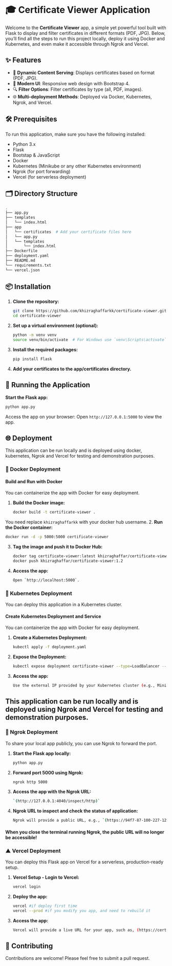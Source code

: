 # 🎓 Certificate Viewer Application

Welcome to the **Certificate Viewer** app, a simple yet powerful tool built with Flask to display and filter certificates in different formats (PDF, JPG). Below, you’ll find all the steps to run this project locally, deploy it using Docker and Kubernetes, and even make it accessible through Ngrok and Vercel.

## ✨ Features

- 🚀 **Dynamic Content Serving**: Displays certificates based on format (PDF, JPG).
- 🎨 **Modern UI**: Responsive web design with Bootstrap 4.
- 🔍 **Filter Options**: Filter certificates by type (all, PDF, images).
- 🌐 **Multi-deployment Methods**: Deployed via Docker, Kubernetes, Ngrok, and Vercel.

## 🛠️ Prerequisites

To run this application, make sure you have the following installed:

- Python 3.x
- Flask
- Bootstap & JavaScript
- Docker
- Kubernetes (Minikube or any other Kubernetes environment)
- Ngrok (for port forwarding)
- Vercel (for serverless deployment)

## 🗂️ Directory Structure
```bash
.
├── app.py
├── templates
│   └── index.html
├── app
│   └── certificates  # Add your certificate files here
│   └── app.py
│   └── templates
│       └── index.html
├── Dockerfile
├── deployment.yaml
├── README.md
└── requirements.txt
└── vercel.json
```

## 📦 Installation

1. **Clone the repository:**

   ```bash
   git clone https://github.com/khizraghaffarkk/certificate-viewer.git
   cd certificate-viewer
   ```

2. **Set up a virtual environment (optional):**
   ```bash
   python -m venv venv
   source venv/bin/activate  # For Windows use `venv\Scripts\activate`
   ```

3. **Install the required packages:**
   ```bash
   pip install Flask
   ```

4. **Add your certificates to the app/certificates directory.**

## 🔧 Running the Application

**Start the Flask app:**

   ```bash
   python app.py
   ```
Access the app on your browser: Open `http://127.0.0.1:5000` to view the app.

## 🌐 Deployment
This application can be run locally and is deployed using docker, kubernetes, Ngrok and Vercel for testing and demonstration purposes.
### 🐳 Docker Deployment
#### Build and Run with Docker
You can containerize the app with Docker for easy deployment.

1. **Build the Docker image:**

   ```bash
   docker build -t certificate-viewer .
   ```
You need replace `khizraghaffarkk` with your docker hub username.
2. **Run the Docker container:**

   ```bash
   docker run -d -p 5000:5000 certificate-viewer
   ```

3. **Tag the image and push it to Docker Hub:**

   ```bash
   docker tag certificate-viewer:latest khizraghaffar/certificate-viewer:1.2
   docker push khizraghaffar/certificate-viewer:1.2
   ```

4. **Access the app:**
   ```bash
   Open `http://localhost:5000`.
   ```

### 🐳 Kubernetes Deployment
You can deploy this application in a Kubernetes cluster.

#### Create Kubernetes Deployment and Service
You can containerize the app with Docker for easy deployment.

1. **Create a Kubernetes Deployment:**

   ```bash
   kubectl apply -f deployment.yaml
   ```

2. **Expose the Deployment:**

   ```bash
   kubectl expose deployment certificate-viewer --type=LoadBalancer --port=5000
   ```

3. **Access the app:**
   ```bash
   Use the external IP provided by your Kubernetes cluster (e.g., Minikube or GKE).
   ```



## This application can be run locally and is deployed using **Ngrok** and **Vercel** for testing and demonstration purposes. 

### 🐳 Ngrok Deployment
To share your local app publicly, you can use Ngrok to forward the port.

1. **Start the Flask app locally:**

   ```bash
   python app.py
   ```

2. **Forward port 5000 using Ngrok:**

   ```bash
   ngrok http 5000
   ```

3. **Access the app with the Ngrok URL:**
   ```bash
   `(http://127.0.0.1:4040/inspect/http)`
   ```
4. **Ngrok URL to inspect and check the status of application:**
   ```bash
   Ngrok will provide a public URL, e.g., `(https://94f7-87-100-227-126.ngrok-free.app/)`, which you can use to access your application.
   ```
#### When you close the terminal running Ngrok, the public URL will no longer be accessible!

### ▲ Vercel Deployment
You can deploy this Flask app on Vercel for a serverless, production-ready setup.

1. **Vercel Setup - Login to Vercel:**

   ```bash
   vercel login
   ```

2. **Deploy the app:**

   ```bash
   vercel #if deploy first time
   vercel --prod #if you modify you app, and need to rebuild it
   ```

3. **Access the app:**
   ```bash
   Vercel will provide a live URL for your app, such as, (https://certificate-viewer-74harxi4f-khizra-ghaffars-projects.vercel.app/).
   ```

## 🤝 Contributing
Contributions are welcome! Please feel free to submit a pull request.
